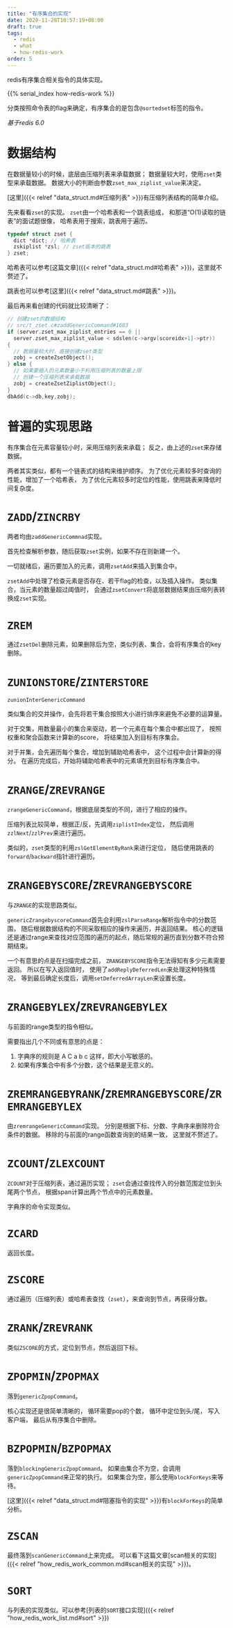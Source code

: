 ```yaml
---
title: "有序集合的实现"
date: 2020-11-28T10:57:19+08:00
draft: true
tags:
  - redis
  - what
  - how-redis-work
order: 5
---
```


redis有序集合相关指令的具体实现。

<!--more-->

{{% serial_index how-redis-work %}}

分类按照命令表的flag来确定，有序集合的是包含`@sortedset`标签的指令。

*基于redis 6.0*

# 数据结构

在数据量较小的时候，底层由压缩列表来承载数据；
数据量较大时，使用`zset`类型来承载数据。
数据大小的判断由参数`zset_max_ziplist_value`来决定。

[这里]({{< relref "data_struct.md#压缩列表" >}})有压缩列表结构的简单介绍。

先来看看`zset`的实现。
`zset`由一个哈希表和一个跳表组成，
和那道“O(1)读取的链表”的面试题很像，
哈希表用于搜索，跳表用于遍历。
```c
typedef struct zset {
  dict *dict; // 哈希表
  zskiplist *zsl; // zset版本的跳表
} zset;
```

哈希表可以参考[这篇文章]({{< relref "data_struct.md#哈希表" >}})，这里就不赘述了。

跳表也可以参考[这里]({{< relref "data_struct.md#跳表" >}})。

最后再来看创建的代码就比较清晰了：

```c
// 创建zset的数据结构
// src/t_zset.c#zaddGenericCommand#1603
if (server.zset_max_ziplist_entries == 0 ||
  server.zset_max_ziplist_value < sdslen(c->argv[scoreidx+1]->ptr))
{
  // 数据量较大时，直接创建zset类型
  zobj = createZsetObject();
} else {
  // 如果要插入的元素数量小于利用压缩列表的数量上限
  // 创建一个压缩列表来承载数据
  zobj = createZsetZiplistObject();
}
dbAdd(c->db,key,zobj);
```

# 普遍的实现思路

有序集合在元素容量较小时，采用压缩列表来承载；
反之，由上述的`zset`来存储数据。

两者其实类似，都有一个链表式的结构来维护顺序。
为了优化元素较多时查询的性能，增加了一个哈希表，
为了优化元素较多时定位的性能，使用跳表来降低时间复杂度。

# `ZADD`/`ZINCRBY`

两者均由`zaddGenericCommnad`实现。

首先检查解析参数，随后获取`zset`实例，如果不存在则新建一个。

一切就绪后，遍历要加入的元素，调用`zsetAdd`来插入到集合中。

`zsetAdd`中处理了检查元素是否存在、若干flag的检查，以及插入操作。
类似集合，当元素的数量超过阈值时，
会通过`zsetConvert`将底层数据结果由压缩列表转换成`zset`实现。

# `ZREM`

通过`zsetDel`删除元素，如果删除后为空，类似列表、集合，会将有序集合的key删除。

# `ZUNIONSTORE`/`ZINTERSTORE`

`zunionInterGenericCommand`

类似集合的交并操作，会先将若干集合按照大小进行排序来避免不必要的运算量。

对于交集，用数量最小的集合来驱动，若一个元素在每个集合中都出现了，
按照权重和聚合函数来计算新的score，
将结果加入到目标有序集合。

对于并集，会先遍历每个集合，增加到辅助哈希表中，
这个过程中会计算新的得分。
在遍历完成后，开始将辅助哈希表中的元素填充到目标有序集合中。

# `ZRANGE`/`ZREVRANGE`

`zrangeGenericCommand`，根据底层类型的不同，进行了相应的操作。

压缩列表比较简单，根据正/反，先调用`ziplistIndex`定位，
然后调用`zzlNext`/`zzlPrev`来进行遍历。

类似的，`zset`类型的利用`zslGetElementByRank`来进行定位，
随后使用跳表的`forward`/`backward`指针进行遍历。

# `ZRANGEBYSCORE`/`ZREVRANGEBYSCORE`

与`ZRANGE`的实现思路类似。

`genericZrangebyscoreCommand`首先会利用`zslParseRange`解析指令中的分数范围，
随后根据数据结构的不同采取相应的操作来遍历，并返回结果。
核心的逻辑还是通过range来查找对应范围的遍历的起点，随后常规的遍历直到分数不符合预期结束。

一个有意思的点是在扫描完成之前，
`ZRANGEBYSCORE`指令无法得知有多少元素需要返回。
所以在写入返回值时，
使用了`addReplyDeferredLen`来处理这种特殊情况，
等到最后确定长度后，调用`setDeferredArrayLen`来设置长度。

# `ZRANGEBYLEX`/`ZREVRANGEBYLEX`

与前面的range类型的指令相似。

需要指出几个不同或有意思的点是：

1. 字典序的规则是 A C a b c 这样，即大小写敏感的。
1. 如果有序集合中有多个分数，这个结果是无意义的。

# `ZREMRANGEBYRANK`/`ZREMRANGEBYSCORE`/`ZREMRANGEBYLEX`

由`zremrangeGenericCommand`实现。
分别是根据下标、分数、字典序来删除符合条件的数据。
移除的与前面的range函数查询到的结果一致，
这里就不赘述了。

# `ZCOUNT`/`ZLEXCOUNT`

`ZCOUNT`对于压缩列表，通过遍历实现；
`zset`会通过查找传入的分数范围定位到头尾两个节点，
根据span计算出两个节点中的元素数量。

字典序的命令实现类似。

# `ZCARD`

返回长度。

# `ZSCORE`

通过遍历（压缩列表）或哈希表查找（`zset`），来查询到节点，再获得分数。

# `ZRANK`/`ZREVRANK`

类似`ZSCORE`的方式，定位到节点，然后返回下标。

# `ZPOPMIN`/`ZPOPMAX`

落到`genericZpopCommand`。

核心实现还是很简单清晰的，
循环需要pop的个数，
循环中定位到头/尾，
写入客户端，
最后从有序集合中删除。

# `BZPOPMIN`/`BZPOPMAX`

落到`blockingGenericZpopCommand`。
如果由集合不为空，会调用`genericZpopCommand`来正常的执行。
如果集合为空，那么使用`blockForKeys`来等待。

[这里]({{< relref "data_struct.md#阻塞指令的实现" >}})有`blockForKeys`的简单分析。

# `ZSCAN`

最终落到`scanGenericCommand`上来完成。
可以看下这篇文章[scan相关的实现]({{< relref "how_redis_work_common.md#scan相关的实现" >}})。

# `SORT`

与列表的实现类似。可以参考[列表的`SORT`接口实现]({{< relref "how_redis_work_list.md#sort" >}})
